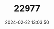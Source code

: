 ---
title: "22977"
category: "Villosa perpurpurea"
draft: false
date: 2024-02-22 13:03:50
languages:
  English: ["Purple Bean"]
---